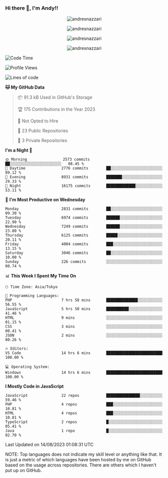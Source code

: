 ### Hi there 👋, I'm Andy!!

<p align="center" >
  <img src="https://github-profile-trophy.vercel.app/?username=AndresNazzari&theme=dracula&column=-1" alt="andresnazzari"/>
</p>

<p align="center">
  <img  src="https://github-readme-stats.vercel.app/api?username=AndresNazzari&count_private=true&show_icons=true&theme=dracula" alt="andresnazzari"/>
</p>
<p align="center">
  <img  src="https://github-readme-stats.vercel.app/api/top-langs/?username=AndresNazzari&layout=compact" alt="andresnazzari"/>
</p>
<p align="center" >
  <img src="https://github-readme-stats.vercel.app/api/wakatime?username=AndresNazzari" alt="andresnazzari"/>
</p>

<!--START_SECTION:waka-->
![Code Time](http://img.shields.io/badge/Code%20Time-747%20hrs%2027%20mins-blue)

![Profile Views](http://img.shields.io/badge/Profile%20Views-0-blue)

![Lines of code](https://img.shields.io/badge/From%20Hello%20World%20I%27ve%20Written-7.9%20million%20lines%20of%20code-blue)

**🐱 My GitHub Data** 

> 📦 91.3 kB Used in GitHub's Storage 
 > 
> 🏆 175 Contributions in the Year 2023
 > 
> 🚫 Not Opted to Hire
 > 
> 📜 23 Public Repositories 
 > 
> 🔑 3 Private Repositories 
 > 
**I'm a Night 🦉** 

```text
🌞 Morning                2573 commits        ██░░░░░░░░░░░░░░░░░░░░░░░   08.45 % 
🌆 Daytime                2776 commits        ██░░░░░░░░░░░░░░░░░░░░░░░   09.12 % 
🌃 Evening                8931 commits        ███████░░░░░░░░░░░░░░░░░░   29.33 % 
🌙 Night                  16175 commits       █████████████░░░░░░░░░░░░   53.11 % 
```
📅 **I'm Most Productive on Wednesday** 

```text
Monday                   2831 commits        ██░░░░░░░░░░░░░░░░░░░░░░░   09.30 % 
Tuesday                  6974 commits        ██████░░░░░░░░░░░░░░░░░░░   22.90 % 
Wednesday                7249 commits        ██████░░░░░░░░░░░░░░░░░░░   23.80 % 
Thursday                 6125 commits        █████░░░░░░░░░░░░░░░░░░░░   20.11 % 
Friday                   4004 commits        ███░░░░░░░░░░░░░░░░░░░░░░   13.15 % 
Saturday                 3046 commits        ██░░░░░░░░░░░░░░░░░░░░░░░   10.00 % 
Sunday                   226 commits         ░░░░░░░░░░░░░░░░░░░░░░░░░   00.74 % 
```


📊 **This Week I Spent My Time On** 

```text
🕑︎ Time Zone: Asia/Tokyo

💬 Programming Languages: 
PHP                      7 hrs 58 mins       ██████████████░░░░░░░░░░░   56.55 % 
JavaScript               5 hrs 50 mins       ██████████░░░░░░░░░░░░░░░   41.46 % 
HTML                     9 mins              ░░░░░░░░░░░░░░░░░░░░░░░░░   01.15 % 
CSS                      3 mins              ░░░░░░░░░░░░░░░░░░░░░░░░░   00.41 % 
JSON                     2 mins              ░░░░░░░░░░░░░░░░░░░░░░░░░   00.26 % 

🔥 Editors: 
VS Code                  14 hrs 6 mins       █████████████████████████   100.00 % 

💻 Operating System: 
Windows                  14 hrs 6 mins       █████████████████████████   100.00 % 
```

**I Mostly Code in JavaScript** 

```text
JavaScript               22 repos            ███████████████░░░░░░░░░░   59.46 % 
PHP                      4 repos             ███░░░░░░░░░░░░░░░░░░░░░░   10.81 % 
HTML                     4 repos             ███░░░░░░░░░░░░░░░░░░░░░░   10.81 % 
TypeScript               2 repos             █░░░░░░░░░░░░░░░░░░░░░░░░   05.41 % 
Java                     1 repo              █░░░░░░░░░░░░░░░░░░░░░░░░   02.70 % 
```




 Last Updated on 14/08/2023 01:08:31 UTC
<!--END_SECTION:waka-->

NOTE: Top languages does not indicate my skill level or anything like that. It is just a metric of which languages have been hosted by me on GitHub based on the usage across repositories. There are others which I haven't put up on GitHub.

<!-- Here are some ideas to get you started:

-   🔭 I’m currently working on ...
-   🌱 I’m currently learning ...
-   👯 I’m looking to collaborate on ...
-   🤔 I’m looking for help with ...
-   💬 Ask me about ...
-   📫 How to reach me: ...
-   😄 Pronouns: ...
-   ⚡ Fun fact: ... -->
